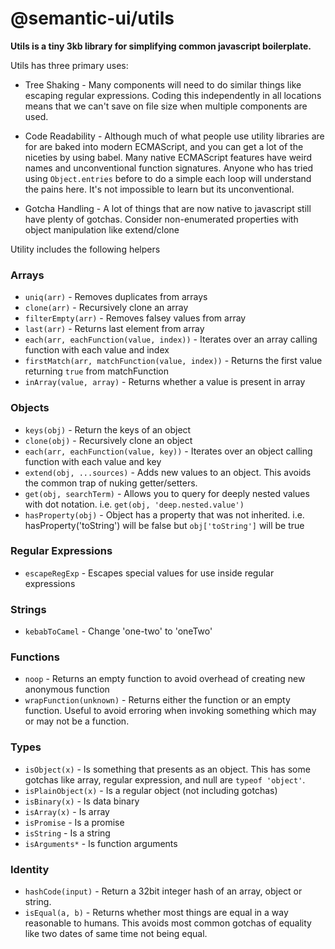 # @semantic-ui/utils

**Utils is a tiny 3kb library for simplifying common javascript boilerplate.**

Utils has three primary uses:
* Tree Shaking - Many components will need to do similar things like escaping regular expressions. Coding this independently in all locations means that we can't save on file size when multiple components are used.

* Code Readability - Although much of what people use utility libraries are for are baked into modern ECMAScript, and you can get a lot of the niceties by using babel. Many native ECMAScript features have weird names and unconventional function signatures. Anyone who has tried using `Object.entries` before to do a simple each loop will understand the pains here. It's not impossible to learn but its unconventional.

* Gotcha Handling - A lot of things that are now native to javascript still have plenty of gotchas. Consider non-enumerated properties with object manipulation like extend/clone

Utility includes the following helpers

### Arrays
* `uniq(arr)` - Removes duplicates from arrays
* `clone(arr)` - Recursively clone an array
* `filterEmpty(arr)` - Removes falsey values from array
* `last(arr)` - Returns last element from array
* `each(arr, eachFunction(value, index))` - Iterates over an array calling function with each value and index
* `firstMatch(arr, matchFunction(value, index))` - Returns the first value returning `true` from matchFunction
* `inArray(value, array)` - Returns whether a value is present in array

### Objects
* `keys(obj)` - Return the keys of an object
* `clone(obj)` - Recursively clone an object
* `each(arr, eachFunction(value, key))` - Iterates over an object calling function with each value and key
* `extend(obj, ...sources)` - Adds new values to an object. This avoids the common trap of nuking getter/setters.
* `get(obj, searchTerm)` - Allows you to query for deeply nested values with dot notation. i.e. `get(obj, 'deep.nested.value')`
* `hasProperty(obj)` - Object has a property that was not inherited. i.e. hasProperty('toString') will be false but `obj['toString']` will be true

### Regular Expressions
* `escapeRegExp` - Escapes special values for use inside regular expressions

### Strings
* `kebabToCamel` - Change 'one-two' to 'oneTwo'

### Functions
* `noop` - Returns an empty function to avoid overhead of creating new anonymous function
* `wrapFunction(unknown)` - Returns either the function or an empty function. Useful to avoid erroring when invoking something which may or may not be a function.

### Types
* `isObject(x)` - Is something that presents as an object. This has some gotchas like array, regular expression, and null are `typeof 'object'`.
* `isPlainObject(x)` - Is a regular object (not including gotchas)
* `isBinary(x)` - Is data binary
* `isArray(x)` - Is array
* `isPromise` - Is a promise
* `isString` - Is a string
* `isArguments*` - Is function arguments

### Identity
* `hashCode(input)` - Return a 32bit integer hash of an array, object or string.
* `isEqual(a, b)` - Returns whether most things are equal in a way reasonable to humans. This avoids most common gotchas of equality like two dates of same time not being equal.
